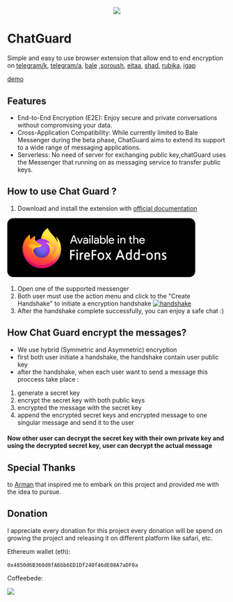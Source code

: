 <p align="center">
<img align="center" src="https://github.com/PrivacyForge/ChatGuard/assets/58364608/179c9315-3c5e-4944-8282-c9302c670be5" />
</p>

# ChatGuard

Simple and easy to use browser extension that allow end to end encryption on [telegram/k](https://telegram.com/k), [telegram/a](https://telegram.com/a), [bale](https://web.bale.ai/chat) ,[soroush](https://web.splus.ir/), [eitaa](https://web.eitaa.com/), [shad](https://web.shad.ir/), [rubika](https://web.rubika.ir/), [igap](https://web.igap.net/)

[demo](https://github.com/PrivacyForge/ChatGuard/assets/58364608/7008ea5c-4fb4-49e9-a70b-749d88a38eab)
## Features 
- End-to-End Encryption (E2E): Enjoy secure and private conversations without compromising your data.
- Cross-Application Compatibility: While currently limited to Bale Messenger during the beta phase, ChatGuard aims to extend its support to a wide range of messaging applications.
- Serverless: No need of server for exchanging public key,chatGuard uses the Messenger that running on as messaging service to transfer public keys.

## How to use Chat Guard ?

1. Download and install the extension with [official documentation](https://github.com/PrivacyForge/ChatGuard/blob/main/docs/getting-started/installation.md)
   
[![firefox store](./docs/public/images/firefoxStore.svg)](https://addons.mozilla.org/en-GB/firefox/addon/chatguard/)

1. Open one of the supported messenger
1. Both user must use the action menu and click to the "Create Handshake" to initiate a encryption handshake
[![handshake](https://github.com/PrivacyForge/ChatGuard/assets/58364608/6a258e06-836f-463c-8d81-cec1ba9cbc8c)](#)
1. After the handshake complete successfully, you can enjoy a safe chat :)

## How Chat Guard encrypt the messages?

- We use hybrid (Symmetric and Asymmetric) encryption
- first both user initiate a handshake, the handshake contain user public key
- after the handshake, when each user want to send a message this proccess take place :

1. generate a secret key
2. encrypt the secret key with both public keys
3. encrypted the message with the secret key
4. append the encrypted secret keys and encrypted message to one singular message and send it to the user

#### Now other user can decrypt the secret key with their own private key and using the decrypted secret key, user can decrypt the actual message

## Special Thanks
to [Arman](https://github.com/ArmanTaheriGhaleTaki) that inspired me to embark on this project and provided me with the idea to pursue.

## Donation

I appreciate every donation for this project
every donation will be spend on growing the project and releasing it on different platform like safari, etc.

Ethereum wallet (eth):
```
0x4850d6B360d0fA6bb6ED1Df240f46dE08A7aDF0a
```
Coffeebede:

<a href="https://www.coffeebede.com/mosidev"><img  width="250px" class="img-fluid" src="https://coffeebede.ir/DashboardTemplateV2/app-assets/images/banner/default-yellow.svg" /></a>

